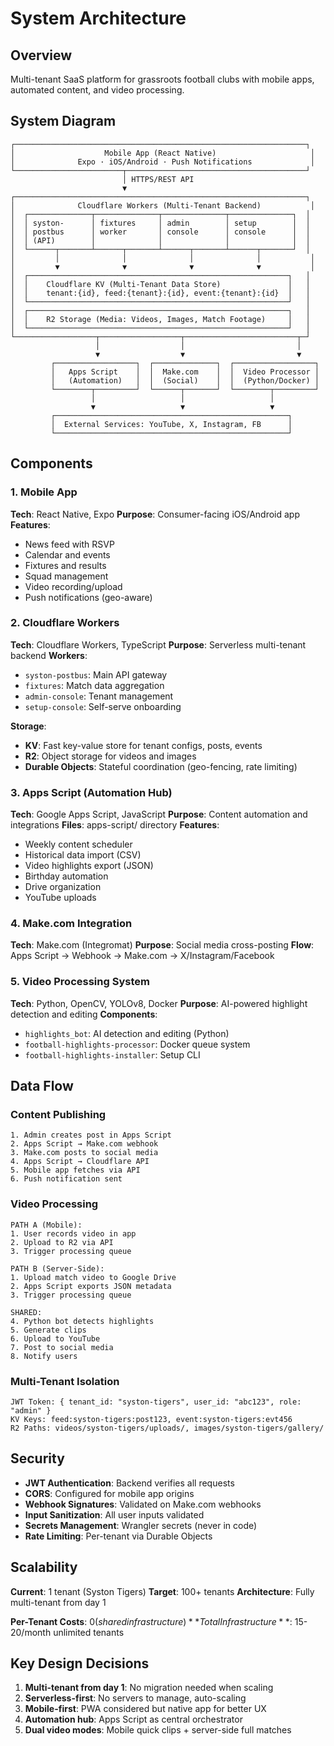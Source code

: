 # System Architecture

## Overview

Multi-tenant SaaS platform for grassroots football clubs with mobile apps, automated content, and video processing.

## System Diagram

```
┌─────────────────────────────────────────────────────────────────┐
│                    Mobile App (React Native)                     │
│              Expo · iOS/Android · Push Notifications             │
└────────────────────────┬────────────────────────────────────────┘
                         │ HTTPS/REST API
                         ▼
┌─────────────────────────────────────────────────────────────────┐
│              Cloudflare Workers (Multi-Tenant Backend)           │
│  ┌──────────────┬──────────────┬──────────────┬──────────────┐  │
│  │ syston-      │ fixtures     │ admin        │ setup        │  │
│  │ postbus      │ worker       │ console      │ console      │  │
│  │ (API)        │              │              │              │  │
│  └──────┬───────┴──────┬───────┴──────┬───────┴──────┬───────┘  │
│         │              │              │              │           │
│         ▼              ▼              ▼              ▼           │
│  ┌──────────────────────────────────────────────────────────┐   │
│  │    Cloudflare KV (Multi-Tenant Data Store)               │   │
│  │    tenant:{id}, feed:{tenant}:{id}, event:{tenant}:{id}  │   │
│  └──────────────────────────────────────────────────────────┘   │
│  ┌──────────────────────────────────────────────────────────┐   │
│  │    R2 Storage (Media: Videos, Images, Match Footage)     │   │
│  └──────────────────────────────────────────────────────────┘   │
└──────────────────┬──────────────────┬─────────────────────────┬─┘
                   │                  │                         │
                   ▼                  ▼                         ▼
         ┌──────────────────┐  ┌──────────────┐  ┌──────────────────┐
         │   Apps Script    │  │  Make.com    │  │  Video Processor │
         │   (Automation)   │  │  (Social)    │  │  (Python/Docker) │
         └────────┬─────────┘  └──────┬───────┘  └────────┬─────────┘
                  │                   │                   │
                  ▼                   ▼                   ▼
         ┌────────────────────────────────────────────────────┐
         │  External Services: YouTube, X, Instagram, FB      │
         └────────────────────────────────────────────────────┘
```

## Components

### 1. Mobile App
**Tech**: React Native, Expo
**Purpose**: Consumer-facing iOS/Android app
**Features**:
- News feed with RSVP
- Calendar and events
- Fixtures and results
- Squad management
- Video recording/upload
- Push notifications (geo-aware)

### 2. Cloudflare Workers
**Tech**: Cloudflare Workers, TypeScript
**Purpose**: Serverless multi-tenant backend
**Workers**:
- `syston-postbus`: Main API gateway
- `fixtures`: Match data aggregation
- `admin-console`: Tenant management
- `setup-console`: Self-serve onboarding

**Storage**:
- **KV**: Fast key-value store for tenant configs, posts, events
- **R2**: Object storage for videos and images
- **Durable Objects**: Stateful coordination (geo-fencing, rate limiting)

### 3. Apps Script (Automation Hub)
**Tech**: Google Apps Script, JavaScript
**Purpose**: Content automation and integrations
**Files**: apps-script/ directory
**Features**:
- Weekly content scheduler
- Historical data import (CSV)
- Video highlights export (JSON)
- Birthday automation
- Drive organization
- YouTube uploads

### 4. Make.com Integration
**Tech**: Make.com (Integromat)
**Purpose**: Social media cross-posting
**Flow**: Apps Script → Webhook → Make.com → X/Instagram/Facebook

### 5. Video Processing System
**Tech**: Python, OpenCV, YOLOv8, Docker
**Purpose**: AI-powered highlight detection and editing
**Components**:
- `highlights_bot`: AI detection and editing (Python)
- `football-highlights-processor`: Docker queue system
- `football-highlights-installer`: Setup CLI

## Data Flow

### Content Publishing
```
1. Admin creates post in Apps Script
2. Apps Script → Make.com webhook
3. Make.com posts to social media
4. Apps Script → Cloudflare API
5. Mobile app fetches via API
6. Push notification sent
```

### Video Processing
```
PATH A (Mobile):
1. User records video in app
2. Upload to R2 via API
3. Trigger processing queue

PATH B (Server-Side):
1. Upload match video to Google Drive
2. Apps Script exports JSON metadata
3. Trigger processing queue

SHARED:
4. Python bot detects highlights
5. Generate clips
6. Upload to YouTube
7. Post to social media
8. Notify users
```

### Multi-Tenant Isolation
```
JWT Token: { tenant_id: "syston-tigers", user_id: "abc123", role: "admin" }
KV Keys: feed:syston-tigers:post123, event:syston-tigers:evt456
R2 Paths: videos/syston-tigers/uploads/, images/syston-tigers/gallery/
```

## Security

- **JWT Authentication**: Backend verifies all requests
- **CORS**: Configured for mobile app origins
- **Webhook Signatures**: Validated on Make.com webhooks
- **Input Sanitization**: All user inputs validated
- **Secrets Management**: Wrangler secrets (never in code)
- **Rate Limiting**: Per-tenant via Durable Objects

## Scalability

**Current**: 1 tenant (Syston Tigers)
**Target**: 100+ tenants
**Architecture**: Fully multi-tenant from day 1

**Per-Tenant Costs**: $0 (shared infrastructure)
**Total Infrastructure**: ~$15-20/month unlimited tenants

## Key Design Decisions

1. **Multi-tenant from day 1**: No migration needed when scaling
2. **Serverless-first**: No servers to manage, auto-scaling
3. **Mobile-first**: PWA considered but native app for better UX
4. **Automation hub**: Apps Script as central orchestrator
5. **Dual video modes**: Mobile quick clips + server-side full matches
